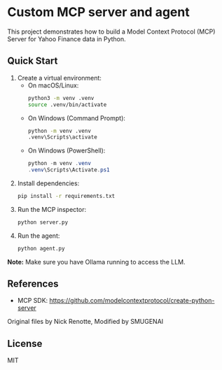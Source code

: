 # Custom MCP server and agent

This project demonstrates how to build a Model Context Protocol (MCP) Server for Yahoo Finance data in Python.

## Quick Start

1. Create a virtual environment:
   - On macOS/Linux:
     ```zsh
     python3 -m venv .venv
     source .venv/bin/activate
     ```
   - On Windows (Command Prompt):
     ```cmd
     python -m venv .venv
     .venv\Scripts\activate
     ```
   - On Windows (PowerShell):
     ```powershell
     python -m venv .venv
     .venv\Scripts\Activate.ps1
     ```
2. Install dependencies:
   ```zsh
   pip install -r requirements.txt
   ```
3. Run the MCP inspector:
   ```zsh
   python server.py
   ```
4. Run the agent:
   ```zsh
   python agent.py
   ```


**Note:** Make sure you have Ollama running to access the LLM.

## References
- MCP SDK: https://github.com/modelcontextprotocol/create-python-server

Original files by Nick Renotte, Modified by SMUGENAI

## License
MIT
